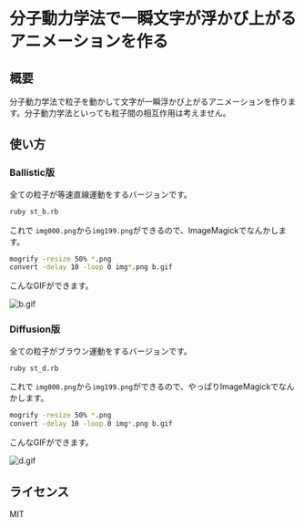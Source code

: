 # 分子動力学法で一瞬文字が浮かび上がるアニメーションを作る

## 概要

分子動力学法で粒子を動かして文字が一瞬浮かび上がるアニメーションを作ります。分子動力学法といっても粒子間の相互作用は考えません。

## 使い方

### Ballistic版

全ての粒子が等速直線運動をするバージョンです。

```sh
ruby st_b.rb
```

これで `img000.png`から`img199.png`ができるので、ImageMagickでなんかします。

```sh
mogrify -resize 50% *.png
convert -delay 10 -loop 0 img*.png b.gif
```

こんなGIFができます。

![b.gif](gif/b.gif)

### Diffusion版

全ての粒子がブラウン運動をするバージョンです。

```sh
ruby st_d.rb
```

これで `img000.png`から`img199.png`ができるので、やっぱりImageMagickでなんかします。

```sh
mogrify -resize 50% *.png
convert -delay 10 -loop 0 img*.png b.gif
```

こんなGIFができます。

![d.gif](gif/d.gif)

## ライセンス

MIT

